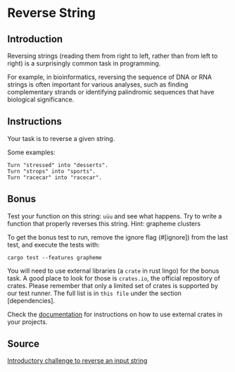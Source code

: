 # Reverse String 

## Introduction

Reversing strings (reading them from right to left, rather than from left to right) is a surprisingly common task in programming.

For example, in bioinformatics, reversing the sequence of DNA or RNA strings is often important for various analyses, such as finding complementary strands or identifying palindromic sequences that have biological significance.

## Instructions

Your task is to reverse a given string.

Some examples:

    Turn "stressed" into "desserts".
    Turn "strops" into "sports".
    Turn "racecar" into "racecar".

## Bonus

Test your function on this string: `uüu` and see what happens. Try to write a function that properly reverses this string. Hint: grapheme clusters

To get the bonus test to run, remove the ignore flag (#[ignore]) from the last test, and execute the tests with:
```
cargo test --features grapheme
```
You will need to use external libraries (a `crate` in rust lingo) for the bonus task. A good place to look for those is `crates.io`, the official repository of crates. Please remember that only a limited set of crates is supported by our test runner. The full list is in `this file` under the section [dependencies].

Check the [documentation](https://doc.rust-lang.org/cargo/guide/dependencies.html) for instructions on how to use external crates in your projects.

## Source
[Introductory challenge to reverse an input string](https://www.freecodecamp.org/news/how-to-reverse-a-string-in-javascript-in-3-different-ways-75e4763c68cb)
